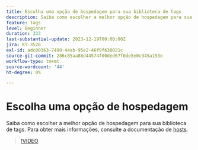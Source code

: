 ```yaml
---
title: Escolha uma opção de hospedagem para sua biblioteca de tags
description: Saiba como escolher a melhor opção de hospedagem para sua biblioteca de tags.
feature: Tags
level: Beginner
duration: 333
last-substantial-update: 2023-12-19T00:00:00Z
jira: KT-3526
exl-id: adc00363-7490-44ab-95e2-46f9f630021c
source-git-commit: 286c85aa88d44574f00ded67f0de8e0c945a153e
workflow-type: tm+mt
source-wordcount: '44'
ht-degree: 0%

---
```


# Escolha uma opção de hospedagem

Saiba como escolher a melhor opção de hospedagem para sua biblioteca de tags. Para obter mais informações, consulte a documentação de [hosts](https://experienceleague.adobe.com/docs/experience-platform/tags/publish/hosts/hosts-overview.html?lang=pt-BR).

>[!VIDEO](https://video.tv.adobe.com/v/3428611/?learn=on&enablevpops&captions=por_br)
